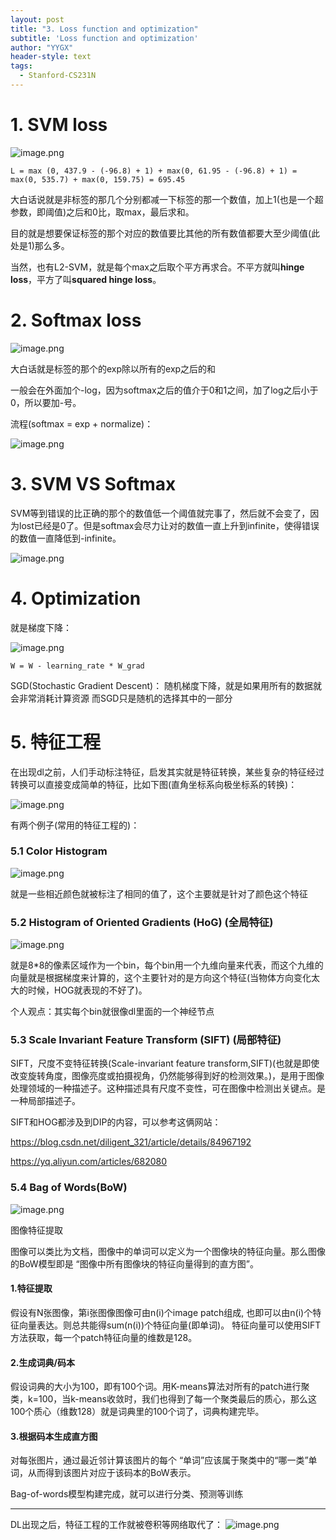 ```yaml
---
layout: post
title: "3. Loss function and optimization"
subtitle: 'Loss function and optimization'
author: "YYGX"
header-style: text
tags:
  - Stanford-CS231N
---
```



# 1. SVM loss
![image.png](https://i.loli.net/2019/09/24/W4iur3ERYOjqXkx.png)

`L = max (0, 437.9 - (-96.8) + 1) + max(0, 61.95 - (-96.8) + 1) = max(0, 535.7) + max(0, 159.75) = 695.45`

大白话说就是非标签的那几个分别都减一下标签的那一个数值，加上1(也是一个超参数，即阈值)之后和0比，取max，最后求和。

目的就是想要保证标签的那个对应的数值要比其他的所有数值都要大至少阈值(此处是1)那么多。

当然，也有L2-SVM，就是每个max之后取个平方再求合。不平方就叫**hinge loss**，平方了叫**squared hinge loss**。

# 2. Softmax loss
![image.png](https://i.loli.net/2019/09/23/nfrqxBMwJEpzWH2.png)

大白话就是标签的那个的exp除以所有的exp之后的和

一般会在外面加个-log，因为softmax之后的值介于0和1之间，加了log之后小于0，所以要加-号。

流程(softmax = exp + normalize)：

![image.png](https://i.loli.net/2019/09/23/O4vVskxIfynXi31.png)

# 3. SVM VS Softmax
SVM等到错误的比正确的那个的数值低一个阈值就完事了，然后就不会变了，因为lost已经是0了。但是softmax会尽力让对的数值一直上升到infinite，使得错误的数值一直降低到-infinite。

![image.png](https://i.loli.net/2019/09/23/2KUHPruTEIqVkm6.png)

# 4. Optimization
就是梯度下降：

![image.png](https://i.loli.net/2019/09/23/uyMLNaobfDrXexg.png)

`W = W - learning_rate * W_grad`

SGD(Stochastic Gradient Descent)：
随机梯度下降，就是如果用所有的数据就会非常消耗计算资源
而SGD只是随机的选择其中的一部分

# 5. 特征工程
在出现dl之前，人们手动标注特征，启发其实就是特征转换，某些复杂的特征经过转换可以直接变成简单的特征，比如下图(直角坐标系向极坐标系的转换)：

![image.png](https://i.loli.net/2019/09/23/J5CltHXdwYx8F9p.png)

有两个例子(常用的特征工程的)：
### 5.1 Color Histogram

![image.png](https://i.loli.net/2019/09/23/SBIzsCYMJH4NjQV.png)

就是一些相近颜色就被标注了相同的值了，这个主要就是针对了颜色这个特征

### 5.2 Histogram of Oriented Gradients (HoG) (全局特征)
![image.png](https://i.loli.net/2019/09/23/YkrzhTyVjw9vAQP.png)

就是8*8的像素区域作为一个bin，每个bin用一个九维向量来代表，而这个九维的向量就是根据梯度来计算的，这个主要针对的是方向这个特征(当物体方向变化太大的时候，HOG就表现的不好了)。

个人观点：其实每个bin就很像dl里面的一个神经节点
### 5.3 Scale Invariant Feature Transform (SIFT) (局部特征)
SIFT，尺度不变特征转换(Scale-invariant feature transform,SIFT)(也就是即使改变旋转角度，图像亮度或拍摄视角，仍然能够得到好的检测效果。)，是用于图像处理领域的一种描述子。这种描述具有尺度不变性，可在图像中检测出关键点。是一种局部描述子。

SIFT和HOG都涉及到DIP的内容，可以参考这俩网站：

https://blog.csdn.net/diligent_321/article/details/84967192

https://yq.aliyun.com/articles/682080

### 5.4 Bag of Words(BoW) 
![image.png](https://i.loli.net/2019/09/23/OLXEmkTZNlCzQef.png)

图像特征提取

图像可以类比为文档，图像中的单词可以定义为一个图像块的特征向量。那么图像的BoW模型即是 “图像中所有图像块的特征向量得到的直方图”。

#### 1.特征提取
假设有N张图像，第i张图像图像可由n(i)个image patch组成, 也即可以由n(i)个特征向量表达。则总共能得sum(n(i))个特征向量(即单词)。
特征向量可以使用SIFT方法获取，每一个patch特征向量的维数是128。
#### 2.生成词典/码本
假设词典的大小为100，即有100个词。用K-means算法对所有的patch进行聚类，k=100，当k-means收敛时，我们也得到了每一个聚类最后的质心，那么这100个质心（维数128）就是词典里的100个词了，词典构建完毕。
#### 3.根据码本生成直方图
对每张图片，通过最近邻计算该图片的每个 “单词”应该属于聚类中的“哪一类”单词，从而得到该图片对应于该码本的BoW表示。

Bag-of-words模型构建完成，就可以进行分类、预测等训练

---

DL出现之后，特征工程的工作就被卷积等网络取代了：
![image.png](https://i.loli.net/2019/09/23/Js2YhtCxoZuAV1U.png)
